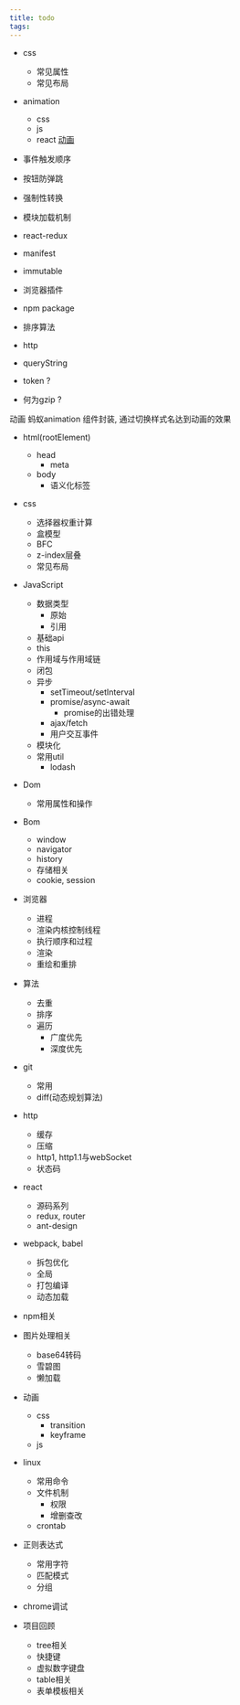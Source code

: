 ```yaml
---
title: todo
tags:
---
```


+ css
    - 常见属性
    - 常见布局

+ animation
    - css
    - js
    - react
[动画](https://developers.google.com/web/fundamentals/design-and-ux/animations/?hl=zh-cn)


+ 事件触发顺序
+ 按钮防弹跳
+ 强制性转换
+ 模块加载机制
+ react-redux
+ manifest
+ immutable
+ 浏览器插件
+ npm package
+ 排序算法
+ http
+ queryString


+ token ?
+ 何为gzip ?

动画
蚂蚁animation
组件封装, 通过切换样式名达到动画的效果






+ html(rootElement)
    + head
        - meta
    + body
        - 语义化标签



+ css
    + 选择器权重计算
    + 盒模型
    + BFC
    + z-index层叠
    + 常见布局



+ JavaScript
    + 数据类型
        + 原始
        + 引用
    + 基础api
    + this
    + 作用域与作用域链
    + 闭包
    + 异步
        + setTimeout/setInterval
        + promise/async-await
            + promise的出错处理
        + ajax/fetch
        + 用户交互事件
    + 模块化
    + 常用util
        + lodash

+ Dom
    + 常用属性和操作


+ Bom
    + window
    + navigator
    + history
    + 存储相关
    + cookie, session


+ 浏览器
    + 进程
    + 渲染内核控制线程
    + 执行顺序和过程
    + 渲染
    + 重绘和重排



+ 算法
    + 去重
    + 排序
    + 遍历
        + 广度优先
        + 深度优先



+ git
    + 常用
    + diff(动态规划算法)



+ http
    + 缓存
    + 压缩
    + http1, http1.1与webSocket
    + 状态码





+ react
    + 源码系列
    + redux, router
    + ant-design



+ webpack, babel
    + 拆包优化
    + 全局
    + 打包编译
    + 动态加载



+ npm相关



+ 图片处理相关
    + base64转码
    + 雪碧图
    + 懒加载



+ 动画
    + css
        + transition
        + keyframe
    + js



+ linux
    + 常用命令
    + 文件机制
        + 权限
        + 增删查改
    + crontab



+ 正则表达式
    + 常用字符
    + 匹配模式
    + 分组


+ chrome调试



+ 项目回顾
    + tree相关
    + 快捷键
    + 虚拟数字键盘
    + table相关
    + 表单模板相关




